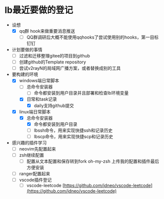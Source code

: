 # lb最近要做的登记
- 设想
  - [x] qq群 hook来做重要消息推送
    - [ ] QQ群调研后大概不能使用qqhooks了尝试使用别的hooks，第一目标钉钉
- 计划要做的事情
  - [ ] 过滤和迁移整理gitee的项目到github
  - [ ] 创建github的Template repository
  - [ ] 尝试v2rayN的局域网广播方案，或者替换成别的工具
- 要构建的环境
  - [x] windows端日常脚本
    - [ ] 总命令安装器
      - [ ] 命令都安装到用户目录并且部署和检查lb环境变量
    - [x] 日常和task记录
      - [x] daily支持github提交
  - [x] linux端日常脚本
    - [x] 总命令安装器
      - [x] 命令都安装到用户目录
      - [ ] lbssh命令，用来实现快捷ssh和记录历史
      - [ ] lbscp命令，用来实现快捷scp和记录历史
- 感兴趣的插件学习
  - [ ] neovim先配置起来
  - [ ] zsh继续配置
    - [ ] 配置从文本配置和保存转到fork oh-my-zsh 上传我的配置和插件最后方便安装
  - [ ] ranger配置起来
  - [ ] vscode插件登记
    - [ ] vscode-leetcode [https://github.com/jdneo/vscode-leetcode](https://github.com/jdneo/vscode-leetcode)